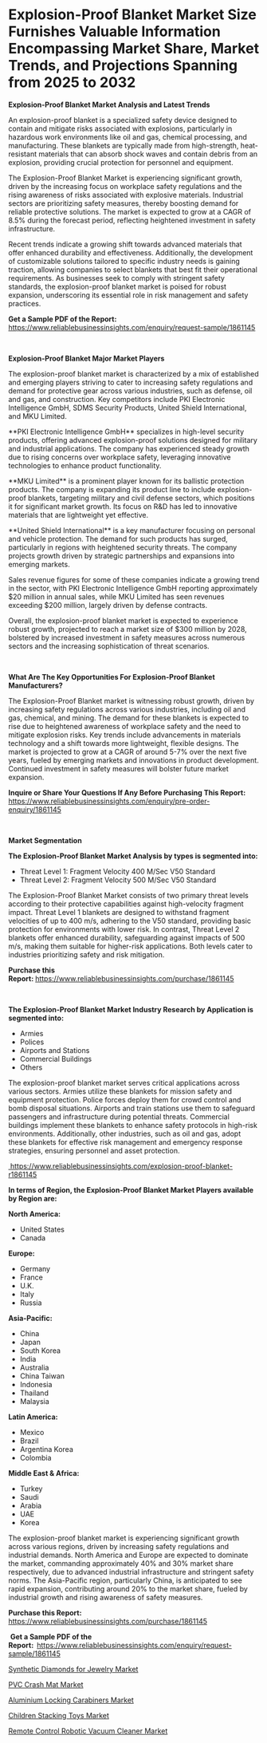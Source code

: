 <p><h1>Explosion-Proof Blanket Market Size Furnishes Valuable Information Encompassing Market Share, Market Trends, and Projections Spanning from 2025 to 2032</h1></p><p><strong>Explosion-Proof Blanket Market Analysis and Latest Trends</strong></p>
<p><p>An explosion-proof blanket is a specialized safety device designed to contain and mitigate risks associated with explosions, particularly in hazardous work environments like oil and gas, chemical processing, and manufacturing. These blankets are typically made from high-strength, heat-resistant materials that can absorb shock waves and contain debris from an explosion, providing crucial protection for personnel and equipment.</p><p>The Explosion-Proof Blanket Market is experiencing significant growth, driven by the increasing focus on workplace safety regulations and the rising awareness of risks associated with explosive materials. Industrial sectors are prioritizing safety measures, thereby boosting demand for reliable protective solutions. The market is expected to grow at a CAGR of 8.5% during the forecast period, reflecting heightened investment in safety infrastructure.</p><p>Recent trends indicate a growing shift towards advanced materials that offer enhanced durability and effectiveness. Additionally, the development of customizable solutions tailored to specific industry needs is gaining traction, allowing companies to select blankets that best fit their operational requirements. As businesses seek to comply with stringent safety standards, the explosion-proof blanket market is poised for robust expansion, underscoring its essential role in risk management and safety practices.</p></p>
<p><strong>Get a Sample PDF of the Report:&nbsp;</strong> <a href="https://www.reliablebusinessinsights.com/enquiry/request-sample/1861145?utm_campaign=96&utm_medium=2&utm_source=Github&utm_content=ia&utm_term=05042025&utm_id=explosion-proof-blanket">https://www.reliablebusinessinsights.com/enquiry/request-sample/1861145</a></p>
<p>&nbsp;</p>
<p><strong>Explosion-Proof Blanket Major Market Players</strong></p>
<p><p>The explosion-proof blanket market is characterized by a mix of established and emerging players striving to cater to increasing safety regulations and demand for protective gear across various industries, such as defense, oil and gas, and construction. Key competitors include PKI Electronic Intelligence GmbH, SDMS Security Products, United Shield International, and MKU Limited.</p><p>**PKI Electronic Intelligence GmbH** specializes in high-level security products, offering advanced explosion-proof solutions designed for military and industrial applications. The company has experienced steady growth due to rising concerns over workplace safety, leveraging innovative technologies to enhance product functionality.</p><p>**MKU Limited** is a prominent player known for its ballistic protection products. The company is expanding its product line to include explosion-proof blankets, targeting military and civil defense sectors, which positions it for significant market growth. Its focus on R&D has led to innovative materials that are lightweight yet effective.</p><p>**United Shield International** is a key manufacturer focusing on personal and vehicle protection. The demand for such products has surged, particularly in regions with heightened security threats. The company projects growth driven by strategic partnerships and expansions into emerging markets.</p><p>Sales revenue figures for some of these companies indicate a growing trend in the sector, with PKI Electronic Intelligence GmbH reporting approximately $20 million in annual sales, while MKU Limited has seen revenues exceeding $200 million, largely driven by defense contracts.</p><p>Overall, the explosion-proof blanket market is expected to experience robust growth, projected to reach a market size of $300 million by 2028, bolstered by increased investment in safety measures across numerous sectors and the increasing sophistication of threat scenarios.</p></p>
<p>&nbsp;</p>
<p><strong>What Are The Key Opportunities For Explosion-Proof Blanket Manufacturers?</strong></p>
<p><p>The Explosion-Proof Blanket market is witnessing robust growth, driven by increasing safety regulations across various industries, including oil and gas, chemical, and mining. The demand for these blankets is expected to rise due to heightened awareness of workplace safety and the need to mitigate explosion risks. Key trends include advancements in materials technology and a shift towards more lightweight, flexible designs. The market is projected to grow at a CAGR of around 5-7% over the next five years, fueled by emerging markets and innovations in product development. Continued investment in safety measures will bolster future market expansion.</p></p>
<p><strong>Inquire or Share Your Questions If Any Before Purchasing This Report:</strong> <a href="https://www.reliablebusinessinsights.com/enquiry/pre-order-enquiry/1861145?utm_campaign=96&utm_medium=2&utm_source=Github&utm_content=ia&utm_term=05042025&utm_id=explosion-proof-blanket">https://www.reliablebusinessinsights.com/enquiry/pre-order-enquiry/1861145</a></p>
<p>&nbsp;</p>
<p><strong>Market Segmentation</strong></p>
<p><strong>The Explosion-Proof Blanket Market Analysis by types is segmented into:</strong></p>
<p><ul><li>Threat Level 1: Fragment Velocity 400 M/Sec V50 Standard</li><li>Threat Level 2: Fragment Velocity 500 M/Sec V50 Standard</li></ul></p>
<p><p>The Explosion-Proof Blanket Market consists of two primary threat levels according to their protective capabilities against high-velocity fragment impact. Threat Level 1 blankets are designed to withstand fragment velocities of up to 400 m/s, adhering to the V50 standard, providing basic protection for environments with lower risk. In contrast, Threat Level 2 blankets offer enhanced durability, safeguarding against impacts of 500 m/s, making them suitable for higher-risk applications. Both levels cater to industries prioritizing safety and risk mitigation.</p></p>
<p><strong>Purchase this Report:&nbsp;</strong><a href="https://www.reliablebusinessinsights.com/purchase/1861145?utm_campaign=96&utm_medium=2&utm_source=Github&utm_content=ia&utm_term=05042025&utm_id=explosion-proof-blanket">https://www.reliablebusinessinsights.com/purchase/1861145</a></p>
<p>&nbsp;</p>
<p><strong>The Explosion-Proof Blanket Market Industry Research by Application is segmented into:</strong></p>
<p><ul><li>Armies</li><li>Polices</li><li>Airports and Stations</li><li>Commercial Buildings</li><li>Others</li></ul></p>
<p><p>The explosion-proof blanket market serves critical applications across various sectors. Armies utilize these blankets for mission safety and equipment protection. Police forces deploy them for crowd control and bomb disposal situations. Airports and train stations use them to safeguard passengers and infrastructure during potential threats. Commercial buildings implement these blankets to enhance safety protocols in high-risk environments. Additionally, other industries, such as oil and gas, adopt these blankets for effective risk management and emergency response strategies, ensuring personnel and asset protection.</p></p>
<p><a href="https://www.reliablebusinessinsights.com/explosion-proof-blanket-r1861145?utm_campaign=96&utm_medium=2&utm_source=Github&utm_content=ia&utm_term=05042025&utm_id=explosion-proof-blanket">&nbsp;https://www.reliablebusinessinsights.com/explosion-proof-blanket-r1861145</a></p>
<p><strong>In terms of Region, the Explosion-Proof Blanket Market Players available by Region are:</strong></p>
<p>
    <p> <strong> North America: </strong>
        <ul>
            <li>United States</li>
            <li>Canada</li>
        </ul>
        </p> 
    <p> <strong> Europe: </strong>
        <ul>
            <li>Germany</li>
            <li>France</li>
            <li>U.K.</li>
            <li>Italy</li>
            <li>Russia</li>
        </ul>
        </p> 
    <p> <strong> Asia-Pacific: </strong>
        <ul>
            <li>China</li>
            <li>Japan</li>
            <li>South Korea</li>
            <li>India</li>
            <li>Australia</li>
            <li>China Taiwan</li>
            <li>Indonesia</li>
            <li>Thailand</li>
            <li>Malaysia</li>
        </ul>
        </p> 
    <p> <strong> Latin America: </strong>
        <ul>
            <li>Mexico</li>
            <li>Brazil</li>
            <li>Argentina Korea</li>
            <li>Colombia</li>
        </ul>
        </p> 
    <p> <strong> Middle East & Africa: </strong>
        <ul>
            <li>Turkey</li>
            <li>Saudi</li>
            <li>Arabia</li>
            <li>UAE</li>
            <li>Korea</li>
        </ul>
    </p>
    </p>
<p><p>The explosion-proof blanket market is experiencing significant growth across various regions, driven by increasing safety regulations and industrial demands. North America and Europe are expected to dominate the market, commanding approximately 40% and 30% market share respectively, due to advanced industrial infrastructure and stringent safety norms. The Asia-Pacific region, particularly China, is anticipated to see rapid expansion, contributing around 20% to the market share, fueled by industrial growth and rising awareness of safety measures.</p></p>
<p><strong>Purchase this Report: </strong><a href="https://www.reliablebusinessinsights.com/purchase/1861145?utm_campaign=96&utm_medium=2&utm_source=Github&utm_content=ia&utm_term=05042025&utm_id=explosion-proof-blanket">https://www.reliablebusinessinsights.com/purchase/1861145</a></p>
<p>&nbsp;<strong>Get a Sample PDF of the Report:&nbsp;&nbsp;</strong><a href="https://www.reliablebusinessinsights.com/enquiry/request-sample/1861145?utm_campaign=96&utm_medium=2&utm_source=Github&utm_content=ia&utm_term=05042025&utm_id=explosion-proof-blanket">https://www.reliablebusinessinsights.com/enquiry/request-sample/1861145</a></p>
<p><strong></strong></p>
<p><p><a href="https://github.com/nicoytabiz7/Market-Research-Report-List-1/blob/main/synthetic-diamonds-for-jewelry-market.md?utm_campaign=96&utm_medium=2&utm_source=Github&utm_content=ia&utm_term=05042025&utm_id=explosion-proof-blanket">Synthetic Diamonds for Jewelry Market</a></p><p><a href="https://github.com/timayuethem/Market-Research-Report-List-1/blob/main/pvc-crash-mat-market.md?utm_campaign=96&utm_medium=2&utm_source=Github&utm_content=ia&utm_term=05042025&utm_id=explosion-proof-blanket">PVC Crash Mat Market</a></p><p><a href="https://github.com/brabolyrah3h/Market-Research-Report-List-1/blob/main/aluminium-locking-carabiners-market.md?utm_campaign=96&utm_medium=2&utm_source=Github&utm_content=ia&utm_term=05042025&utm_id=explosion-proof-blanket">Aluminium Locking Carabiners Market</a></p><p><a href="https://github.com/avirsuckra/Market-Research-Report-List-1/blob/main/children-stacking-toys-market.md?utm_campaign=96&utm_medium=2&utm_source=Github&utm_content=ia&utm_term=05042025&utm_id=explosion-proof-blanket">Children Stacking Toys Market</a></p><p><a href="https://github.com/sekohlorik/Market-Research-Report-List-1/blob/main/remote-control-robotic-vacuum-cleaner-market.md?utm_campaign=96&utm_medium=2&utm_source=Github&utm_content=ia&utm_term=05042025&utm_id=explosion-proof-blanket">Remote Control Robotic Vacuum Cleaner Market</a></p></p>
